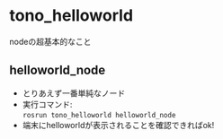# tono_helloworld
nodeの超基本的なこと

## helloworld_node
- とりあえず一番単純なノード
- 実行コマンド:  
`rosrun tono_helloworld helloworld_node`
- 端末にhelloworldが表示されることを確認できればok!
